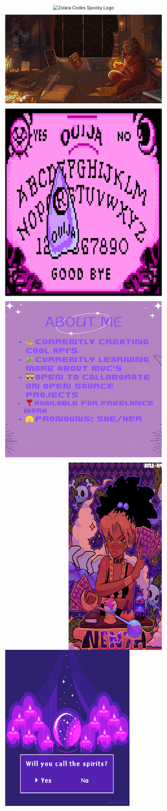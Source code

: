 <p align="center">
  <img src="5590956B-EC44-4781-B756-EC5A7B6DC382.png
Go to file

" alt="Zolara Codes Spooky Logo" width="970" height="200" />
</p>

<p align="center">
  <img src="4ED78608-569B-4A69-BBB3-490F5335FCF7.webp" alt="Black elf studying magic"/>
</p>
 <p align="center">
<img src="C3A4A475-2C3D-48B5-B34E-DC411D395EA2.gif" alt="ouija board gif" width="600" height="600"  />
 </p>
  
<p align="center">
<img src="E3B4A653-A1B4-4BEA-9B88-AF02A9F75444.png" alt="About me page" width="700" height="500"  />
 </p>
 
 <img align="right" img src="70A745AA-ECFC-4B46-B40F-9984E4967BD1.jpeg" alt="Witchy Black girl" width="300" height="600" title="Optional title">

<p align="left">
  <img src="C020B6D4-3EA3-4E10-91BF-F3B93ABAB709.gif" alt="black girl with tarot cards" width="400" height="500" />
</p>
